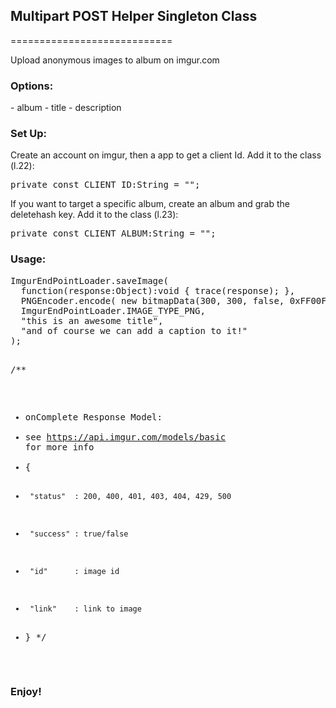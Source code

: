 <h2>Multipart POST Helper Singleton Class</h2>
============================
<p>Upload anonymous images to album on imgur.com</p>
 
<h3>Options:</h3>
- album
- title 
- description

<h3>Set Up:</h3>

Create an account on imgur, then a app to get a client Id.
Add it to the class (l.22):
<pre>private const CLIENT_ID:String = "";</pre>

If you want to target a specific album, create an album and grab the deletehash key.
Add it to the class (l.23):
<pre>private const CLIENT_ALBUM:String = "";</pre>

<h3>Usage:</h3>
<pre>
ImgurEndPointLoader.saveImage(
  function(response:Object):void { trace(response); }, 
  PNGEncoder.encode( new bitmapData(300, 300, false, 0xFF00FF) ),
  ImgurEndPointLoader.IMAGE_TYPE_PNG,
  "this is an awesome title",
  "and of course we can add a caption to it!"
);

/**
 * onComplete Response Model:
 * see https://api.imgur.com/models/basic for more info
 * {
 *      "status"  : 200, 400, 401, 403, 404, 429, 500
 *     	"success" : true/false
 * 	    "id"      : image id
 * 	    "link"    : link to image
 * }
 */ 
</pre>

<h3>Enjoy!</h3>